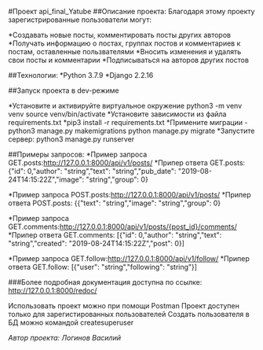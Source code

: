 #Проект api_final_Yatube
##Описание проекта: Благодаря этому проекту зарегистрированные пользователи могут:

 *Создавать новые посты, комментировать посты других авторов
 *Получать информацию о постах, группах постов и комментариев к постам, оставленные пользвателями
 *Вносить изменения и удалять свои посты и комментарии
 *Подписываться на авторов других постов</li>
 
##Технологии: 
*Python 3.7.9
*Django 2.2.16

##Запуск проекта в dev-режиме

*Установите и активируйте виртуальное окружение python3 -m venv venv source venv/bin/activate
*Установите зависимости из файла requirements.txt
*pip3 install -r requirements.txt
*Примените миграции - python3 manage.py makemigrations python manage.py migrate
*Запустите сервер: python3 manage.py runserver</li>
  
##Примеры запросов:
*Пример запроса GET.posts:http://127.0.0.1:8000/api/v1/posts/
*Припер ответа GET.posts: {"id": 0,"author": "string","text": "string","pub_date": "2019-08-24T14:15:22Z","image": "string","group": 0}

*Пример запроса POST.posts:http://127.0.0.1:8000/api/v1/posts/
*Припер ответа POST.posts: {{"text": "string","image": "string","group": 0}

*Пример запроса GET.comments:http://127.0.0.1:8000/api/v1/posts/{post_id}/comments/
*Припер ответа GET.comments: [{"id": 0,"author": "string","text": "string","created": "2019-08-24T14:15:22Z","post": 0}]

*Пример запроса GET.follow:http://127.0.0.1:8000/api/v1/follow/
*Припер ответа GET.follow: [{"user": "string","following": "string"}]

    
###Более подробная документация доступна по ссылке: http://127.0.0.1:8000/redoc/

Использовать проект можно при помощи Postman Проект доступен только для зарегистированных пользователей Создать пользователя в БД можно командой createsuperuser

*Автор проекта: Логинов Василий*
